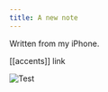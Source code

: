 ```yaml
---
title: A new note
---
```


Written from my iPhone.

[[accents]] link

![Test](https://i.imgur.com/TnnSAII.jpeg)